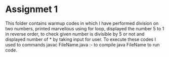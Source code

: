 # Assignmet 1

This folder contains warmup codes in which I have performed division on two numbers, printed marvellous using for loop, displayed the number 5 to 1 in reverse order, to check given number is divisible by 5 or not and displayed number of * by taking input for user.
 To execute these codes I used to commands
 javac FileName.java :- to compile
 java FileName to run code.
